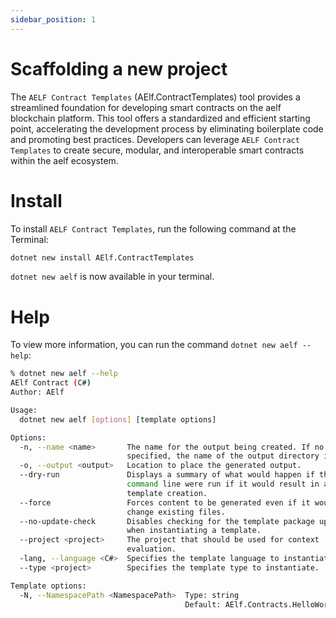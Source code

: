 ```yaml
---
sidebar_position: 1
---
```


# Scaffolding a new project

The `AELF Contract Templates` (AElf.ContractTemplates) tool provides a streamlined foundation for developing smart contracts on the aelf blockchain platform. This tool offers a standardized and efficient starting point, accelerating the development process by eliminating boilerplate code and promoting best practices. Developers can leverage `AELF Contract Templates` to create secure, modular, and interoperable smart contracts within the aelf ecosystem.

# Install

To install `AELF Contract Templates`, run the following command at the Terminal:

```bash
dotnet new install AElf.ContractTemplates
```

`dotnet new aelf` is now available in your terminal.

# Help

To view more information, you can run the command `dotnet new aelf --help`:

```bash
% dotnet new aelf --help
AElf Contract (C#)
Author: AElf

Usage:
  dotnet new aelf [options] [template options]

Options:
  -n, --name <name>       The name for the output being created. If no name is
                          specified, the name of the output directory is used.
  -o, --output <output>   Location to place the generated output.
  --dry-run               Displays a summary of what would happen if the given
                          command line were run if it would result in a
                          template creation.
  --force                 Forces content to be generated even if it would
                          change existing files.
  --no-update-check       Disables checking for the template package updates
                          when instantiating a template.
  --project <project>     The project that should be used for context
                          evaluation.
  -lang, --language <C#>  Specifies the template language to instantiate.
  --type <project>        Specifies the template type to instantiate.

Template options:
  -N, --NamespacePath <NamespacePath>  Type: string
                                       Default: AElf.Contracts.HelloWorld
```
